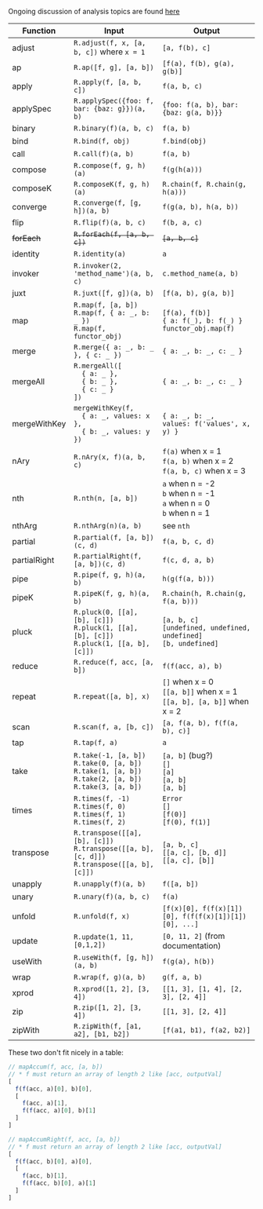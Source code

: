 Ongoing discussion of analysis topics are found [here](https://github.com/ramda/ramda/issues/1776)

Function | Input | Output
------------|--------|----------
adjust | `R.adjust(f, x, [a, b, c])` where `x = 1` | `[a, f(b), c]`
ap | `R.ap([f, g], [a, b])` | `[f(a), f(b), g(a), g(b)]`
apply	| `R.apply(f, [a, b, c])` | `f(a, b, c)`
applySpec | `R.applySpec({foo: f, bar: {baz: g}})(a, b)` | `{foo: f(a, b), bar: {baz: g(a, b)}}` 
binary | `R.binary(f)(a, b, c)` | `f(a, b)`
bind | `R.bind(f, obj)` | `f.bind(obj)`
call | `R.call(f)(a, b)` | `f(a, b)`
compose	| `R.compose(f, g, h)(a)`	| `f(g(h(a)))`
composeK | `R.composeK(f, g, h)(a)` | `R.chain(f, R.chain(g, h(a)))`
converge | `R.converge(f, [g, h])(a, b)` | `f(g(a, b), h(a, b))`
flip | `R.flip(f)(a, b, c)` | `f(b, a, c)`
~~forEach~~ | ~~`R.forEach(f, [a, b, c])`~~ | ~~`[a, b, c]`~~
identity | `R.identity(a)` | `a`
invoker | `R.invoker(2, 'method_name')(a, b, c)` | `c.method_name(a, b)`
juxt | `R.juxt([f, g])(a, b)` | `[f(a, b), g(a, b)]`
map | `R.map(f, [a, b])`<br>`R.map(f, { a: _, b: _ })`<br>`R.map(f, functor_obj)` | `[f(a), f(b)]`<br>`{ a: f(_), b: f(_) }`<br>`functor_obj.map(f)`
merge | `R.merge({ a: _, b: _ }, { c: _ })` | `{ a: _, b: _, c: _ }`
mergeAll | `R.mergeAll([`<br>`  { a: _ },`<br>`  { b: _ },`<br>`  { c: _ }`<br>`])` | `{ a: _, b: _, c: _ }`
mergeWithKey | `mergeWithKey(f,`<br>`  { a: _, values: x },`<br>`  { b: _, values: y })` | `{ a: _, b: _, `<br>`values: f('values', x, y) }`
nAry | `R.nAry(x, f)(a, b, c)` | `f(a)` when x = 1<br>`f(a, b)` when x = 2<br>`f(a, b, c)` when x = 3
nth | `R.nth(n, [a, b])` | `a` when n = -2<br>`b` when n = -1<br> `a` when n = 0<br>`b` when n = 1
nthArg | `R.nthArg(n)(a, b)` | see `nth`
partial | `R.partial(f, [a, b])(c, d)` | `f(a, b, c, d)`
partialRight | `R.partialRight(f, [a, b])(c, d)` | `f(c, d, a, b)`
pipe | `R.pipe(f, g, h)(a, b)` | `h(g(f(a, b)))`
pipeK | `R.pipeK(f, g, h)(a, b)` | `R.chain(h, R.chain(g, f(a, b)))`
pluck | `R.pluck(0, [[a], [b], [c]])`<br>`R.pluck(1, [[a], [b], [c]])`<br>`R.pluck(1, [[a, b], [c]])` | `[a, b, c]`<br>`[undefined, undefined, undefined]`<br>`[b, undefined]`
reduce | `R.reduce(f, acc, [a, b])` | `f(f(acc, a), b)`
repeat | `R.repeat([a, b], x)` | `[]` when x = 0<br>`[[a, b]]` when x  = 1<br>`[[a, b], [a, b]]` when x = 2
scan | `R.scan(f, a, [b, c])` | `[a, f(a, b), f(f(a, b), c)]`
tap | `R.tap(f, a)` | `a`
take | `R.take(-1, [a, b])`<br>`R.take(0, [a, b])`<br>`R.take(1, [a, b])`<br>`R.take(2, [a, b])`<br>`R.take(3, [a, b])` | `[a, b]` (bug?)<br>`[]`<br>`[a]`<br>`[a, b]`<br>`[a, b]`
times | `R.times(f, -1)`<br>`R.times(f, 0)`<br>`R.times(f, 1)`<br>`R.times(f, 2)` | `Error`<br>`[]`<br>`[f(0)]`<br>`[f(0), f(1)]`
transpose | `R.transpose([[a], [b], [c]])`<br>`R.transpose([[a, b], [c, d]])`<br>`R.transpose([[a, b], [c]])` | `[a, b, c]`<br>`[[a, c], [b, d]]`<br>`[[a, c], [b]]`
unapply | `R.unapply(f)(a, b)` | `f([a, b])`
unary | `R.unary(f)(a, b, c)` | `f(a)`
unfold | `R.unfold(f, x)` | `[f(x)[0], f(f(x)[1])[0], f(f(f(x)[1])[1])[0], ...]`
update | `R.update(1, 11, [0,1,2])` | `[0, 11, 2]` (from documentation)
useWith | `R.useWith(f, [g, h])(a, b)` | `f(g(a), h(b))`
wrap | `R.wrap(f, g)(a, b)` | `g(f, a, b)`
xprod | `R.xprod([1, 2], [3, 4])` | `[[1, 3], [1, 4], [2, 3], [2, 4]]`
zip | `R.zip([1, 2], [3, 4])` | `[[1, 3], [2, 4]]`
zipWith | `R.zipWith(f, [a1, a2], [b1, b2])` | `[f(a1, b1), f(a2, b2)]`

These two don't fit nicely in a table:
```javascript
// mapAccum(f, acc, [a, b])
// * f must return an array of length 2 like [acc, outputVal]
[
  f(f(acc, a)[0], b)[0],
  [ 
    f(acc, a)[1],  
    f(f(acc, a)[0], b)[1] 
  ]
]

// mapAccumRight(f, acc, [a, b])
// * f must return an array of length 2 like [acc, outputVal]
[
  f(f(acc, b)[0], a)[0],
  [
    f(acc, b)[1], 
    f(f(acc, b)[0], a)[1] 
  ]
]
```